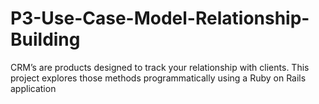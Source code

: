 # P3-Use-Case-Model-Relationship-Building
CRM’s are products designed to track your relationship with clients. This project explores those methods programmatically using a Ruby on Rails application
